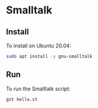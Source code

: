 # Smalltalk

## Install
To install on Ubuntu 20.04:

```bash
sudo apt install -y gnu-smalltalk
```

## Run
To run the Smalltalk script:

```bash
gst hello.st
```

